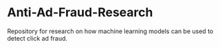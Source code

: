 # Anti-Ad-Fraud-Research
Repository for research on how machine learning models can be used to detect click ad fraud.
